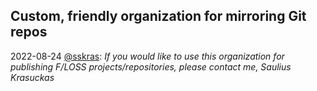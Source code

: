## Custom, friendly organization for mirroring Git repos

2022-08-24 [@sskras](https://github.com/sskras): _If you would like to use this organization for publishing F/LOSS projects/repositories, please contact me, Saulius Krasuckas_
